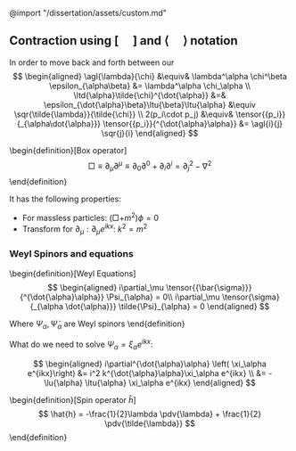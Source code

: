 
@import "/dissertation/assets/custom.md"


## Contraction using $\left[ \quad  \right]$ and $\langle \quad \rangle$ notation

 In order to move back and forth between our
 $$
 \begin{aligned}
   \agl{\lambda}{\chi} &\equiv& \lambda^\alpha \chi^\beta \epsilon_{\alpha\beta} &= \lambda^\alpha \chi_\alpha
   \\
   \ltd{\alpha}\tilde{\chi}^{\dot{\alpha}} &=& \epsilon_{\dot{\alpha}\beta}\ltu{\beta}\ltu{\alpha} &\equiv \sqr{\tilde{\lambda}}{\tilde{\chi}}
   \\
   2(p_i\cdot p_j) &\equiv& \tensor{{p_i}}{_{\alpha\dot{\alpha}}} \tensor{{p_i}}{^{\dot{\alpha}\alpha}} &= \agl{i}{j} \sqr{j}{i}
 \end{aligned}
 $$

\begin{definition}[Box operator]
$$
  \Box \equiv \partial_\mu \partial^\mu \equiv \partial_0 \partial^0 +\partial_i \partial^i = \partial_j^2 - \nabla^2
$$
\end{definition}

It has the following properties:

*   For massless particles: $\left( \Box + m^2 \right) \phi = 0$
*   Transform for $\partial_\mu: \partial_\mu e^{ikx}$:
$k^2 = m^2$

### Weyl Spinors and equations

\begin{definition}[Weyl Equations]
$$
  \begin{aligned}
  i\partial_\mu \tensor{{\bar{\sigma}}}{^{\dot{\alpha}\alpha}} \Psi_{\alpha} = 0\\
  i\partial_\mu \tensor{\sigma}{_{\alpha \dot{\alpha}}} \tilde{\Psi}_{\alpha} = 0
  \end{aligned}
$$

Where $\Psi_\alpha, \tilde{\Psi}_\alpha$ are Weyl spinors
\end{definition}

What do we need to solve $\Psi_\alpha = \xi_\alpha e^{ikx}$:

$$
\begin{aligned}
  i\partial^{\dot{\alpha}\alpha} \left( \xi_\alpha e^{ikx}\right) &= i^2 k^{\dot{\alpha}\alpha}\xi_\alpha e^{ikx} \\
  &= -\lu{\alpha} \ltu{\alpha} \xi_\alpha e^{ikx}
\end{aligned}
$$

\begin{definition}[Spin operator $\hat{h}$]
$$
  \hat{h} = -\frac{1}{2}\lambda \pdv{\lambda} + \frac{1}{2} \pdv{\tilde{\lambda}}
$$
\end{definition}
